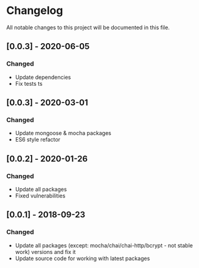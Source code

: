 # Changelog
All notable changes to this project will be documented in this file.

## [0.0.3] - 2020-06-05
### Changed
- Update dependencies
- Fix tests ts

## [0.0.3] - 2020-03-01
### Changed
- Update mongoose & mocha packages
- ES6 style refactor

## [0.0.2] - 2020-01-26
### Changed
- Update all packages
- Fixed vulnerabilities

## [0.0.1] - 2018-09-23
### Changed
- Update all packages (except: mocha/chai/chai-http/bcrypt - not stable work) versions and fix it 
- Update source code for working with latest packages 
